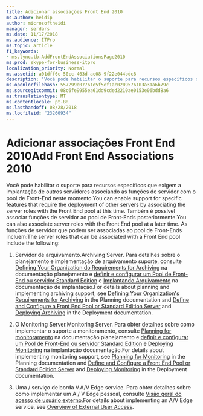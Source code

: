 ```yaml
---
title: Adicionar associações Front End 2010
ms.author: heidip
author: microsoftheidi
manager: serdars
ms.date: 11/17/2018
ms.audience: ITPro
ms.topic: article
f1_keywords:
- ms.lync.tb.AddFrontEndAssociationsPage2010
ms.prod: skype-for-business-itpro
localization_priority: Normal
ms.assetid: a01dff6c-50cc-463d-ac08-9f22e044bdc8
description: 'Você pode habilitar o suporte para recursos específicos que exigem a implantação de outros servidores associando as funções de servidor com o pool de Front-End neste momento. Também é possível associar funções de servidor ao pool de Front-Ends posteriormente. As funções de servidor que podem ser associadas ao pool de Front-Ends incluem:'
ms.openlocfilehash: 557299e07761e5f5ef1ac0209576103a31a6b79c
ms.sourcegitcommit: 08c6fe9955ea61dd9cded2210ae0153e06bdd8a6
ms.translationtype: MT
ms.contentlocale: pt-BR
ms.lasthandoff: 08/28/2018
ms.locfileid: "23260934"
---
```

# <a name="add-front-end-associations-2010"></a><span data-ttu-id="f9170-105">Adicionar associações Front End 2010</span><span class="sxs-lookup"><span data-stu-id="f9170-105">Add Front End Associations 2010</span></span>

<span data-ttu-id="f9170-106">Você pode habilitar o suporte para recursos específicos que exigem a implantação de outros servidores associando as funções de servidor com o pool de Front-End neste momento.</span><span class="sxs-lookup"><span data-stu-id="f9170-106">You can enable support for specific features that require the deployment of other servers by associating the server roles with the Front End pool at this time.</span></span> <span data-ttu-id="f9170-107">Também é possível associar funções de servidor ao pool de Front-Ends posteriormente.</span><span class="sxs-lookup"><span data-stu-id="f9170-107">You can also associate server roles with the Front End pool at a later time.</span></span> <span data-ttu-id="f9170-108">As funções de servidor que podem ser associadas ao pool de Front-Ends incluem:</span><span class="sxs-lookup"><span data-stu-id="f9170-108">The server roles that can be associated with a Front End pool include the following:</span></span>

1. <span data-ttu-id="f9170-109">Servidor de arquivamento.</span><span class="sxs-lookup"><span data-stu-id="f9170-109">Archiving Server.</span></span> <span data-ttu-id="f9170-110">Para detalhes sobre o planejamento e implementação de arquivamento suporte, consulte [Defining Your Organization do Requirements for Archiving](https://technet.microsoft.com/library/ce0fc0f6-7704-4b80-bf19-a1fa9818fc7a.aspx) na documentação planejamento e [definir e configurar um Pool de Front-End ou servidor Standard Edition](https://technet.microsoft.com/library/713fc263-23dd-414a-b001-82932e4fe966.aspx) e [Implantando Arquivamento](https://technet.microsoft.com/library/a89edd16-12d5-4602-ad2f-194b47d1188e.aspx) na documentação de implantação.</span><span class="sxs-lookup"><span data-stu-id="f9170-110">For details about planning and implementing archiving support, see [Defining Your Organization's Requirements for Archiving](https://technet.microsoft.com/library/ce0fc0f6-7704-4b80-bf19-a1fa9818fc7a.aspx) in the Planning documentation and [Define and Configure a Front End Pool or Standard Edition Server](https://technet.microsoft.com/library/713fc263-23dd-414a-b001-82932e4fe966.aspx) and [Deploying Archiving](https://technet.microsoft.com/library/a89edd16-12d5-4602-ad2f-194b47d1188e.aspx) in the Deployment documentation.</span></span>

2. <span data-ttu-id="f9170-111">O Monitoring Server.</span><span class="sxs-lookup"><span data-stu-id="f9170-111">Monitoring Server.</span></span> <span data-ttu-id="f9170-112">Para obter detalhes sobre como implementar o suporte a monitoramento, consulte [Planning for monitoramento](https://technet.microsoft.com/library/26cead5a-183c-42f1-a4b0-0e8d61c6159d.aspx) na documentação planejamento e [definir e configurar um Pool de Front-End ou servidor Standard Edition](https://technet.microsoft.com/library/713fc263-23dd-414a-b001-82932e4fe966.aspx) e [Deploying Monitoring](https://technet.microsoft.com/library/117f4a3e-0670-4388-a553-b9854921145f.aspx) na implantação documentação.</span><span class="sxs-lookup"><span data-stu-id="f9170-112">For details about implementing monitoring support, see [Planning for Monitoring](https://technet.microsoft.com/library/26cead5a-183c-42f1-a4b0-0e8d61c6159d.aspx) in the Planning documentation and [Define and Configure a Front End Pool or Standard Edition Server](https://technet.microsoft.com/library/713fc263-23dd-414a-b001-82932e4fe966.aspx) and [Deploying Monitoring](https://technet.microsoft.com/library/117f4a3e-0670-4388-a553-b9854921145f.aspx) in the Deployment documentation.</span></span>

3. <span data-ttu-id="f9170-113">Uma / serviço de borda V.</span><span class="sxs-lookup"><span data-stu-id="f9170-113">A/V Edge service.</span></span> <span data-ttu-id="f9170-114">Para obter detalhes sobre como implementar um A / V Edge pessoal, consulte [Visão geral do acesso de usuário externo](https://technet.microsoft.com/library/97aded6c-5fa3-4225-95a6-9ad094d61654.aspx).</span><span class="sxs-lookup"><span data-stu-id="f9170-114">For details about implementing an A/V Edge service, see [Overview of External User Access](https://technet.microsoft.com/library/97aded6c-5fa3-4225-95a6-9ad094d61654.aspx).</span></span>


